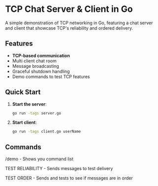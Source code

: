 # TCP Chat Server & Client in Go

A simple demonstration of TCP networking in Go, featuring a chat server and client that showcase TCP's reliability and ordered delivery.

## Features

- **TCP-based communication**
- Multi client chat room
- Message broadcasting
- Graceful shutdown handling
- Demo commands to test TCP features

## Quick Start

1. **Start the server**:
   ```bash
   go run -tags server.go
2. **Start client**:
   ```bash
   go run -tags client.go userName
## Commands 

  /demo
    - Shows you command list
    
  TEST RELIABILITY
    - Sends messages to test delivery

  TEST ORDER
    - Sends and tests to see if messages are in order
